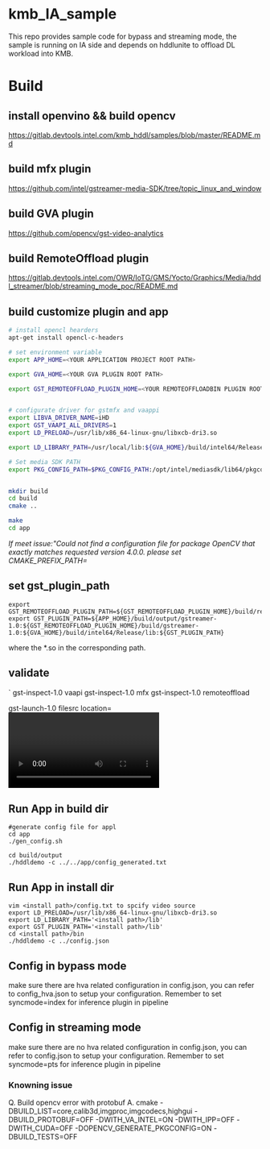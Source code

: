 # kmb_IA_sample

This repo provides sample code for bypass and streaming mode, the sample is running on IA side and depends on hddlunite to offload DL workload into KMB.

# Build

## install openvino && build opencv
<https://gitlab.devtools.intel.com/kmb_hddl/samples/blob/master/README.md>

## build mfx plugin
<https://github.com/intel/gstreamer-media-SDK/tree/topic_linux_and_window>

## build GVA plugin
<https://github.com/opencv/gst-video-analytics> 

## build RemoteOffload plugin
<https://gitlab.devtools.intel.com/OWR/IoTG/GMS/Yocto/Graphics/Media/hddl_streamer/blob/streaming_mode_poc/README.md>


## build customize plugin and app 

```sh
# install opencl hearders
apt-get install opencl-c-headers

# set environment variable
export APP_HOME=<YOUR APPLICATION PROJECT ROOT PATH>

export GVA_HOME=<YOUR GVA PLUGIN ROOT PATH>

export GST_REMOTEOFFLOAD_PLUGIN_HOME=<YOUR REMOTEOFFLOADBIN PLUGIN ROOT PATH>


# configurate driver for gstmfx and vaappi
export LIBVA_DRIVER_NAME=iHD
export GST_VAAPI_ALL_DRIVERS=1
export LD_PRELOAD=/usr/lib/x86_64-linux-gnu/libxcb-dri3.so

export LD_LIBRARY_PATH=/usr/local/lib:${GVA_HOME}/build/intel64/Release/lib:${LD_LIBRARY_PATH}

# Set media SDK PATH
export PKG_CONFIG_PATH=$PKG_CONFIG_PATH:/opt/intel/mediasdk/lib64/pkgconfig


mkdir build
cd build
cmake ..

make
cd app
```

*If meet issue:"Could not find a configuration file for package OpenCV that exactly matches requested version 4.0.0. please set CMAKE_PREFIX_PATH=<YOUR CUSTOM COMPILED OPENCV-4.0.0 INSTALL DIR>*

## set gst_plugin_path
```
export GST_REMOTEOFFLOAD_PLUGIN_PATH=${GST_REMOTEOFFLOAD_PLUGIN_HOME}/build/remoteoffloadext
export GST_PLUGIN_PATH=${APP_HOME}/build/output/gstreamer-1.0:${GST_REMOTEOFFLOAD_PLUGIN_HOME}/build/gstreamer-1.0:${GVA_HOME}/build/intel64/Release/lib:${GST_PLUGIN_PATH}
```
where the *.so in the corresponding path.

## validate
`
gst-inspect-1.0 vaapi
gst-inspect-1.0 mfx
gst-inspect-1.0 remoteoffload

gst-launch-1.0 filesrc location=<video path>/video.mp4 ! qtdemux  ! h264parse ! mfxh264dec ! inference ! osdparser ! mfxsink
`

## Run App in build dir


``` 
#generate config file for appl
cd app
./gen_config.sh

cd build/output
./hddldemo -c ../../app/config_generated.txt 
```

## Run App in install dir

```
vim <install path>/config.txt to spcify video source
export LD_PRELOAD=/usr/lib/x86_64-linux-gnu/libxcb-dri3.so
export LD_LIBRARY_PATH='<install path>/lib'
export GST_PLUGIN_PATH='<install path>/lib'
cd <install path>/bin
./hddldemo -c ../config.json
```


## Config in bypass mode
make sure there are hva related configuration in config.json, you can refer to config_hva.json to setup your configuration. Remember to set syncmode=index for inference plugin in pipeline

## Config in streaming  mode
make sure there are no hva related configuration in config.json, you can refer to config.json to setup your configuration. Remember to set syncmode=pts for inference plugin in pipeline



### Knowning issue

Q. Build opencv error with protobuf
A. cmake -DBUILD_LIST=core,calib3d,imgproc,imgcodecs,highgui -DBUILD_PROTOBUF=OFF -DWITH_VA_INTEL=ON -DWITH_IPP=OFF -DWITH_CUDA=OFF -DOPENCV_GENERATE_PKGCONFIG=ON -DBUILD_TESTS=OFF
